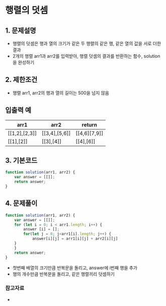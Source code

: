 # 행렬의 덧셈

## 1. 문제설명
 + 행렬의 덧셈은 행과 열의 크기가 같은 두 행렬의 같은 행, 같은 열의 값을 서로 더한 결과
 + 2개의 행렬 arr1과 arr2를 입력받아, 행렬 덧셈의 결과를 반환하는 함수, solution을 완성하기
  
## 2. 제한조건
 + 행렬 arr1, arr2의 행과 열의 길이는 500을 넘지 않음


## 입출력 예
|arr1|arr2|return|
|------|---|---|
|[[1,2],[2,3]]|[[3,4],[5,6]]|[[4,6][7,9]]|
|[[1],[2]]|[[3],[4]]|[[4],[6]]|
  
## 3. 기본코드
```JavaScript
function solution(arr1, arr2) {
    var answer = [[]];
    return answer;
}
```

## 4. 문제풀이
```JavaScript
function solution(arr1, arr2) {
    var answer = [[]];
    for (let i = 0; i < arr1.length; i++) {
        answer [i] = [];
        for(let j = 0; j<arr1[i].length; j++) {
            answer[i][j] = arr1[i][j] + arr2[i][j]
    }
    }
    return answer;
}
```

- 첫번째 배열의 크기만큼 반복문을 돌리고, answer에 i번째 행을 추가
- 행의 개수만큼 반복문을 돌리고, 같은 행렬끼리 덧셈하기

### 참고자료
-
